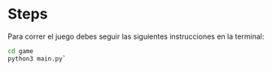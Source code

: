 # Steps

Para correr el juego debes seguir las siguientes instrucciones en la terminal:
```sh
cd game
python3 main.py`
```
